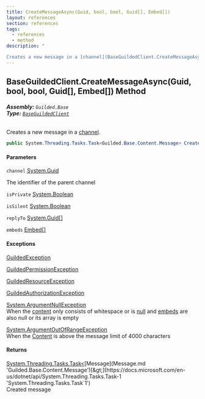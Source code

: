 ```yaml
---
title: CreateMessageAsync(Guid, bool, bool, Guid[], Embed[])
layout: references
section: references
tags:
  - references
  - method
description: "

Creates a new message in a [channel](BaseGuildedClient.CreateMessageAsync(Guid,bool,bool,Guid[],Embed[]).md#Guilded.Base.BaseGuildedClient.CreateMessageAsync(Guid,bool,bool,Guid[],Guilded.Base.Embeds.Embed[]).channel 'Guilded.Base.BaseGuildedClient.CreateMessageAsync(Guid, bool, bool, Guid[], Guilded.Base.Embeds.Embed[]).channel')."
---
```


## BaseGuildedClient.CreateMessageAsync(Guid, bool, bool, Guid[], Embed[]) Method
###### **Assembly:** `Guilded.Base`<br/>**Type:** [`BaseGuildedClient`](BaseGuildedClient.md 'Guilded.Base.BaseGuildedClient')

Creates a new message in a [channel](BaseGuildedClient.CreateMessageAsync(Guid,bool,bool,Guid[],Embed[]).md#Guilded.Base.BaseGuildedClient.CreateMessageAsync(Guid,bool,bool,Guid[],Guilded.Base.Embeds.Embed[]).channel 'Guilded.Base.BaseGuildedClient.CreateMessageAsync(Guid, bool, bool, Guid[], Guilded.Base.Embeds.Embed[]).channel').

```csharp
public System.Threading.Tasks.Task<Guilded.Base.Content.Message> CreateMessageAsync(Guid channel, bool isPrivate=false, bool isSilent=false, Guid[]? replyTo=null, params Guilded.Base.Embeds.Embed[] embeds);
```
#### Parameters

<a name='Guilded.Base.BaseGuildedClient.CreateMessageAsync(Guid,bool,bool,Guid[],Guilded.Base.Embeds.Embed[]).channel'></a>

`channel` [System.Guid](https://docs.microsoft.com/en-us/dotnet/api/System.Guid 'System.Guid')

The identifier of the parent channel

<a name='Guilded.Base.BaseGuildedClient.CreateMessageAsync(Guid,bool,bool,Guid[],Guilded.Base.Embeds.Embed[]).isPrivate'></a>

`isPrivate` [System.Boolean](https://docs.microsoft.com/en-us/dotnet/api/System.Boolean 'System.Boolean')

<a name='Guilded.Base.BaseGuildedClient.CreateMessageAsync(Guid,bool,bool,Guid[],Guilded.Base.Embeds.Embed[]).isSilent'></a>

`isSilent` [System.Boolean](https://docs.microsoft.com/en-us/dotnet/api/System.Boolean 'System.Boolean')

<a name='Guilded.Base.BaseGuildedClient.CreateMessageAsync(Guid,bool,bool,Guid[],Guilded.Base.Embeds.Embed[]).replyTo'></a>

`replyTo` [System.Guid](https://docs.microsoft.com/en-us/dotnet/api/System.Guid 'System.Guid')[[]](https://docs.microsoft.com/en-us/dotnet/api/System.Array 'System.Array')

<a name='Guilded.Base.BaseGuildedClient.CreateMessageAsync(Guid,bool,bool,Guid[],Guilded.Base.Embeds.Embed[]).embeds'></a>

`embeds` [Embed](Embed.md 'Guilded.Base.Embeds.Embed')[[]](https://docs.microsoft.com/en-us/dotnet/api/System.Array 'System.Array')

#### Exceptions

[GuildedException](GuildedException.md 'Guilded.Base.GuildedException')

[GuildedPermissionException](GuildedPermissionException.md 'Guilded.Base.GuildedPermissionException')

[GuildedResourceException](GuildedResourceException.md 'Guilded.Base.GuildedResourceException')

[GuildedAuthorizationException](GuildedAuthorizationException.md 'Guilded.Base.GuildedAuthorizationException')

[System.ArgumentNullException](https://docs.microsoft.com/en-us/dotnet/api/System.ArgumentNullException 'System.ArgumentNullException')  
When the [content](MessageContent.Content.md 'Guilded.Base.Content.MessageContent.Content') only consists of whitespace or is [null](https://docs.microsoft.com/en-us/dotnet/csharp/language-reference/keywords/null 'https://docs.microsoft.com/en-us/dotnet/csharp/language-reference/keywords/null') and [embeds](MessageContent.Embeds.md 'Guilded.Base.Content.MessageContent.Embeds') are also null or its array is empty

[System.ArgumentOutOfRangeException](https://docs.microsoft.com/en-us/dotnet/api/System.ArgumentOutOfRangeException 'System.ArgumentOutOfRangeException')  
When the [Content](MessageContent.Content.md 'Guilded.Base.Content.MessageContent.Content') is above the message limit of 4000 characters

#### Returns
[System.Threading.Tasks.Task&lt;](https://docs.microsoft.com/en-us/dotnet/api/System.Threading.Tasks.Task-1 'System.Threading.Tasks.Task`1')[Message](Message.md 'Guilded.Base.Content.Message')[&gt;](https://docs.microsoft.com/en-us/dotnet/api/System.Threading.Tasks.Task-1 'System.Threading.Tasks.Task`1')  
Created message